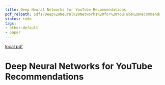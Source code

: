 ```yaml
---
title: Deep Neural Networks for YouTube Recommendations
pdf_relpath: pdfs/Deep%20Neural%20Networks%20for%20YouTube%20Recommendations.pdf
status: todo
tags:
- other-default
- paper
---
```


[local pdf](../../../pdfs/Deep%20Neural%20Networks%20for%20YouTube%20Recommendations.pdf)

# Deep Neural Networks for YouTube Recommendations
